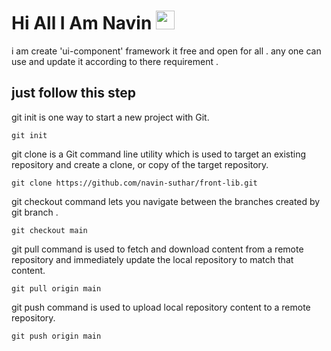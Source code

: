 # Hi All  I Am Navin <img src="git-assets/hello.gif" height="30px">

i am create 'ui-component' framework it free and open for all . any one can use and update it according to there requirement .

## just follow this step

git init is one way to start a new project with Git.
```
git init
```

git clone is a Git command line utility which is used to target an existing repository and create a clone, or copy of the target repository.
```
git clone https://github.com/navin-suthar/front-lib.git
```

git checkout command lets you navigate between the branches created by git branch .
```
git checkout main
```

git pull command is used to fetch and download content from a remote repository and immediately update the local repository to match that content. 

```
git pull origin main
```

git push command is used to upload local repository content to a remote repository.
```
git push origin main
```



